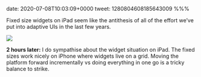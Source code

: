 date: 2020-07-08T10:03:09+0000
tweet: 1280804608185643009
%%%

Fixed size widgets on iPad seem like the antithesis of all of the effort we’ve put into adaptive UIs in the last few years.

![](EcZU_UxWkAApGEd.jpg)

**2 hours later:** I do sympathise about the widget situation on iPad. The fixed sizes work nicely on iPhone where widgets live on a grid. Moving the platform forward incrementally vs doing everything in one go is a tricky balance to strike.

